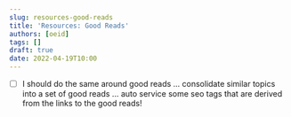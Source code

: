 ```yaml
---
slug: resources-good-reads
title: 'Resources: Good Reads'
authors: [oeid]
tags: []
draft: true
date: 2022-04-19T10:00
---
```


* [ ] I should do the same around good reads ... consolidate similar topics into a set of good reads ... auto service some seo tags that are derived from the links to the good reads!